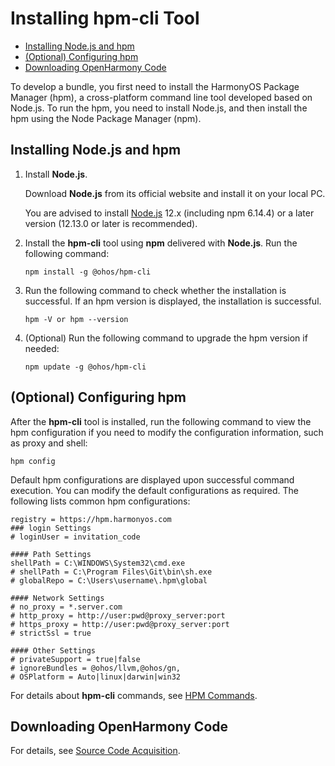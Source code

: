 # Installing hpm-cli Tool<a name="EN-US_TOPIC_0000001051770836"></a>

-   [Installing Node.js and hpm](#section106591616205311)
-   [\(Optional\) Configuring hpm](#section71821165412)
-   [Downloading OpenHarmony Code](#section102338221707)

To develop a bundle, you first need to install the HarmonyOS Package Manager \(hpm\), a cross-platform command line tool developed based on Node.js. To run the hpm, you need to install Node.js, and then install the hpm using the Node Package Manager \(npm\).

## Installing Node.js and hpm<a name="section106591616205311"></a>

1.  Install  **Node.js**.

    Download  **Node.js**  from its official website and install it on your local PC.

    You are advised to install  [Node.js](https://nodejs.org/)  12.x \(including npm 6.14.4\) or a later version \(12.13.0 or later is recommended\).

2.  Install the  **hpm-cli**  tool using  **npm**  delivered with  **Node.js**. Run the following command:

    ```
    npm install -g @ohos/hpm-cli
    ```

3.  Run the following command to check whether the installation is successful. If an hpm version is displayed, the installation is successful.

    ```
    hpm -V or hpm --version
    ```

4.  \(Optional\) Run the following command to upgrade the hpm version if needed:

    ```
    npm update -g @ohos/hpm-cli
    ```


## \(Optional\) Configuring hpm<a name="section71821165412"></a>

After the  **hpm-cli**  tool is installed, run the following command to view the hpm configuration if you need to modify the configuration information, such as proxy and shell:

```
hpm config
```

Default hpm configurations are displayed upon successful command execution. You can modify the default configurations as required. The following lists common hpm configurations:

```
registry = https://hpm.harmonyos.com
### login Settings
# loginUser = invitation_code

#### Path Settings
shellPath = C:\WINDOWS\System32\cmd.exe
# shellPath = C:\Program Files\Git\bin\sh.exe
# globalRepo = C:\Users\username\.hpm\global

#### Network Settings
# no_proxy = *.server.com
# http_proxy = http://user:pwd@proxy_server:port
# https_proxy = http://user:pwd@proxy_server:port
# strictSsl = true

#### Other Settings
# privateSupport = true|false
# ignoreBundles = @ohos/llvm,@ohos/gn,
# OSPlatform = Auto|linux|darwin|win32
```

For details about  **hpm-cli**  commands, see  [HPM Commands](bundles-guide-overview.md).

## Downloading OpenHarmony Code<a name="section102338221707"></a>

For details, see  [Source Code Acquisition](../get-code/sourcecode-acquire.md).


